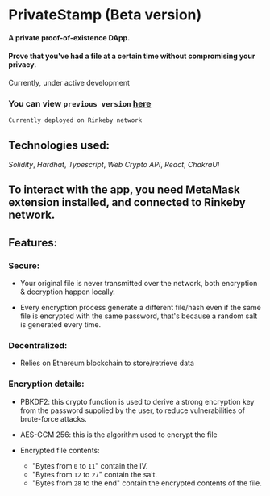 # PrivateStamp (Beta version)

#### A private proof-of-existence DApp.

#### Prove that you've had a file at a certain time without compromising your privacy.

Currently, under active development

### You can view `previous version` [here](https://github.com/mustafarefaey/private-stamp/tree/cd9f32a6b13eb932b1a02d761e97303841b260ff)

`Currently deployed on Rinkeby network`

## Technologies used:

_Solidity_, _Hardhat_, _Typescript_, _Web Crypto API_, _React_, _ChakraUI_

## To interact with the app, you need MetaMask extension installed, and connected to Rinkeby network.

## Features:

### Secure:

- Your original file is never transmitted over the network, both encryption & decryption happen locally.

- Every encryption process generate a different file/hash even if the same file is encrypted with the same password, that's because a random salt is generated every time.

### Decentralized:

- Relies on Ethereum blockchain to store/retrieve data

### Encryption details:

- PBKDF2: this crypto function is used to derive a strong encryption key from the password supplied by the user, to reduce vulnerabilities of brute-force attacks.

- AES-GCM 256: this is the algorithm used to encrypt the file

- Encrypted file contents:
  - "Bytes from `0` to `11`" contain the IV.
  - "Bytes from `12` to `27`" contain the salt.
  - "Bytes from `28` to the end" contain the encrypted contents of the file.

